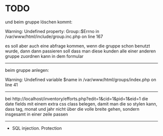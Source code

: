 # TODO


und beim gruppe löschen kommt:

 Warning: Undefined property: Group::$Errno in /var/www/html/include/group.inc.php on line 167

es soll aber auch eine abfrage kommen, wenn die gruppe schon benutzt wurde, dann dann passieren soll dass man diese kunden alle einer anderen gruppe zuordnen kann in dem formular

---
beim gruppe anlegen:

 Warning: Undefined variable $name in /var/www/html/groups/index.php on line 41 

 -----
 
bei http://localhost/inventory/efforts.php?edit=1&cid=1&pid=1&eid=1 die date fields mit einem extra css class belegen, damit man die so stylen kann, dass tag, monat und jahr nicht über die volle breite gehen, sondern insgesamt in einer zeile passen

----

- SQL injection. Protection